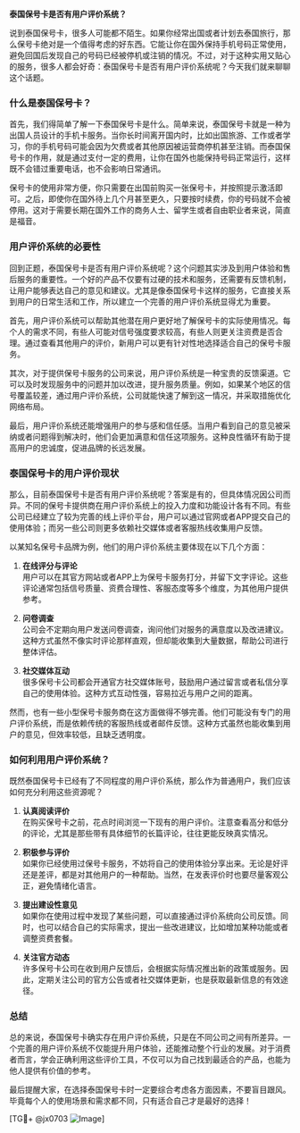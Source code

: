 **泰国保号卡是否有用户评价系统？**

说到泰国保号卡，很多人可能都不陌生。如果你经常出国或者计划去泰国旅行，那么保号卡绝对是一个值得考虑的好东西。它能让你在国外保持手机号码正常使用，避免回国后发现自己的号码已经被停机或注销的情况。不过，对于这种实用又贴心的服务，很多人都会好奇：泰国保号卡是否有用户评价系统呢？今天我们就来聊聊这个话题。

### 什么是泰国保号卡？

首先，我们得简单了解一下泰国保号卡是什么。简单来说，泰国保号卡就是一种为出国人员设计的手机卡服务。当你长时间离开国内时，比如出国旅游、工作或者学习，你的手机号码可能会因为欠费或者其他原因被运营商停机甚至注销。而泰国保号卡的作用，就是通过支付一定的费用，让你在国外也能保持号码正常运行，这样既不会错过重要电话，也不会影响日常通讯。

保号卡的使用非常方便，你只需要在出国前购买一张保号卡，并按照提示激活即可。之后，即使你在国外待上几个月甚至更久，只要按时续费，你的号码就不会被停用。这对于需要长期在国外工作的商务人士、留学生或者自由职业者来说，简直是福音。

### 用户评价系统的必要性

回到正题，泰国保号卡是否有用户评价系统呢？这个问题其实涉及到用户体验和售后服务的重要性。一个好的产品不仅要有过硬的技术和服务，还需要有反馈机制，让用户能够表达自己的意见和建议。尤其是像泰国保号卡这样的服务，它直接关系到用户的日常生活和工作，所以建立一个完善的用户评价系统显得尤为重要。

首先，用户评价系统可以帮助其他潜在用户更好地了解保号卡的实际使用情况。每个人的需求不同，有些人可能对信号强度要求较高，有些人则更关注资费是否合理。通过查看其他用户的评价，新用户可以更有针对性地选择适合自己的保号卡服务。

其次，对于提供保号卡服务的公司来说，用户评价系统是一种宝贵的反馈渠道。它可以及时发现服务中的问题并加以改进，提升服务质量。例如，如果某个地区的信号覆盖较差，通过用户评价系统，公司就能快速了解到这一情况，并采取措施优化网络布局。

最后，用户评价系统还能增强用户的参与感和信任感。当用户看到自己的意见被采纳或者问题得到解决时，他们会更加满意和信任这项服务。这种良性循环有助于提高用户的忠诚度，促进品牌的长远发展。

### 泰国保号卡的用户评价现状

那么，目前泰国保号卡是否有用户评价系统呢？答案是有的，但具体情况因公司而异。不同的保号卡提供商在用户评价系统上的投入力度和功能设计各有不同。有些公司已经建立了较为完善的线上评价平台，用户可以通过官网或者APP提交自己的使用体验；而另一些公司则更多依赖社交媒体或者客服热线收集用户反馈。

以某知名保号卡品牌为例，他们的用户评价系统主要体现在以下几个方面：

1. **在线评分与评论**  
   用户可以在其官方网站或者APP上为保号卡服务打分，并留下文字评论。这些评论通常包括信号质量、资费合理性、客服态度等多个维度，为其他用户提供参考。

2. **问卷调查**  
   公司会不定期向用户发送问卷调查，询问他们对服务的满意度以及改进建议。这种方式虽然不像实时评论那样直观，但却能收集到大量数据，帮助公司进行整体评估。

3. **社交媒体互动**  
   很多保号卡公司都会开通官方社交媒体账号，鼓励用户通过留言或者私信分享自己的使用体验。这种方式互动性强，容易拉近与用户之间的距离。

然而，也有一些小型保号卡服务商在这方面做得不够完善。他们可能没有专门的用户评价系统，而是依赖传统的客服热线或者邮件反馈。这种方式虽然也能收集到用户的意见，但效率较低，且缺乏透明度。

### 如何利用用户评价系统？

既然泰国保号卡已经有了不同程度的用户评价系统，那么作为普通用户，我们应该如何充分利用这些资源呢？

1. **认真阅读评价**  
   在购买保号卡之前，花点时间浏览一下现有的用户评价。注意查看高分和低分的评论，尤其是那些带有具体细节的长篇评论，往往更能反映真实情况。

2. **积极参与评价**  
   如果你已经使用过保号卡服务，不妨将自己的使用体验分享出来。无论是好评还是差评，都是对其他用户的一种帮助。当然，在发表评价时也要尽量客观公正，避免情绪化语言。

3. **提出建设性意见**  
   如果你在使用过程中发现了某些问题，可以直接通过评价系统向公司反馈。同时，也可以结合自己的实际需求，提出一些改进建议，比如增加某种功能或者调整资费套餐。

4. **关注官方动态**  
   许多保号卡公司在收到用户反馈后，会根据实际情况推出新的政策或服务。因此，定期关注公司的官方公告或者社交媒体更新，也是获取最新信息的有效途径。

### 总结

总的来说，泰国保号卡确实存在用户评价系统，只是在不同公司之间有所差异。一个完善的用户评价系统不仅能提升用户体验，还能推动整个行业的发展。对于消费者而言，学会正确利用这些评价工具，不仅可以为自己找到最适合的产品，也能为他人提供有价值的参考。

最后提醒大家，在选择泰国保号卡时一定要综合考虑各方面因素，不要盲目跟风。毕竟每个人的使用场景和需求都不同，只有适合自己才是最好的选择！

[TG💪+ @jx0703 ![Image](https://github.com/user-attachments/assets/dbca1d08-cadb-493c-b0ec-ad6f7a83f270)]